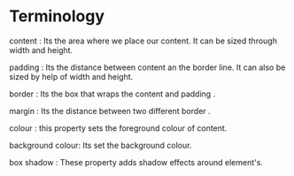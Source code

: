 # Terminology

content : Its the area where we place our content. It can be sized through width and height.

padding : Its the distance between content an the border line. It can also be sized by help of width and height.

border  : Its the box that wraps the content and padding .

margin  : Its the distance between two different border .

colour  : this property sets the foreground colour of content.

background colour: Its set the background colour.

box shadow : These property adds shadow effects around element's.
